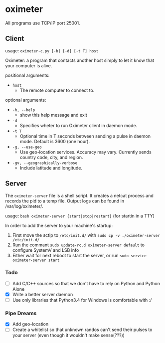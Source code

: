 # oximeter
All programs use TCP/IP port 25001.
## Client
usage: `oximeter-c.py [-h] [-d] [-t T] host`

Oximeter: a program that contacts another host simply to let it know that your computer is alive.

positional arguments:


* `host`
  * The remote computer to connect to.

optional arguments:


* `-h, --help`
  * show this help message and exit
* `-d`
  * Specifies wheter to run Oximeter client in daemon mode.
* `-t T`
  * Optional time in T seconds between sending a pulse in daemon mode. Default is 3600 (one hour).
* `-g, --use-geo`
  * Use geo-location services. Accuracy may vary. Currently sends country code, city, and region.
* `-gv, --geographically-verbose`     
  * Include latitude and longitude.
## Server

The `oximeter-server` file is a shell script. It creates a netcat process and records the pid to a temp file. Output logs can be found in /var/log/oximeter/.

usage: `bash oximeter-server {start|stop|restart}` (for startin in a TTY)

In order to add the server to your machine's startup:

1. First move the sctip to `/etc/init.d/` with `sudo cp -v ./oximeter-server /etc/init.d/`
1. Run the commant `sudo update-rc.d oximeter-server default` to configure SystemV and LSB info
1. Either wait for next reboot to start the server, or run `sudo service oximeter-server start`


### Todo

- [ ] Add C/C++ sources so that we don't have to rely on Python and Python Alone
- [x] Write a better server daemon
- [ ] Use only libraries that Python3.4 for Windows is comfortable with :/

### Pipe Dreams

- [x] Add geo-location
- [ ] Create a whitelist so that unknown randos can't send their pulses to your server (even though it wouldn't make sense(???))
